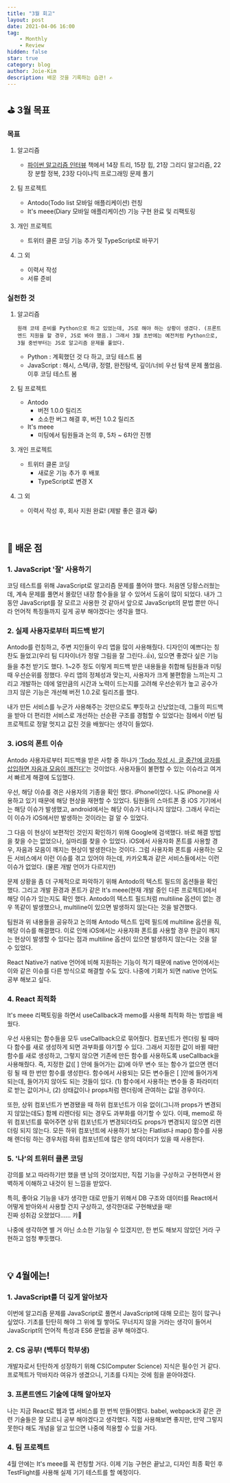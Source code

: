 ```yaml
---
title: "3월 회고"
layout: post
date: 2021-04-06 16:00
tag:
    - Monthly
    - Review
hidden: false
star: true
category: blog
author: Joie-Kim
description: 배운 것을 기록하는 습관! ✍️
---
```


## ⛳️ 3월 목표

### 목표

1. 알고리즘

    - [파이썬 알고리즘 인터뷰](http://www.kyobobook.co.kr/product/detailViewKor.laf?mallGb=KOR&ejkGb=KOR&barcode=9791189909178) 책에서 14장 트리, 15장 힙, 21장 그리디 알고리즘, 22장 분할 정복, 23장 다이나믹 프로그래밍 문제 풀기

2. 팀 프로젝트

    - Antodo(Todo list 모바일 애플리케이션) 런칭
    - It's meee(Diary 모바일 애플리케이션) 기능 구현 완료 및 리팩토링

3. 개인 프로젝트

    - 트위터 클론 코딩 기능 추가 및 TypeScript로 바꾸기

4. 그 외

    - 이력서 작성
    - 서류 준비

### 실천한 것

1. 알고리즘

    `원래 코테 준비를 Python으로 하고 있었는데, JS로 해야 하는 상황이 생겼다. (프론트엔드 지원을 할 경우, JS로 봐야 했음.) 그래서 3월 초반에는 예전처럼 Python으로, 3월 중반부터는 JS로 알고리즘 문제를 풀었다.`

    - Python : 계획했던 것 다 하고, 코딩 테스트 봄
    - JavaScript : 해시, 스택/큐, 정렬, 완전탐색, 깊이/너비 우선 탐색 문제 풀었음. 이후 코딩 테스트 봄

2. 팀 프로젝트

    - Antodo
        - 버전 1.0.0 릴리즈
        - 소소한 버그 해결 후, 버전 1.0.2 릴리즈
    - It's meee
        - 미팅에서 팀원들과 논의 후, 5차 ~ 6차안 진행

3. 개인 프로젝트

    - 트위터 클론 코딩
        - 새로운 기능 추가 후 배포
        - TypeScript로 변경 X

4. 그 외

    - 이력서 작성 후, 회사 지원 완료! (제발 좋은 결과 😹)

<br>

## 📌 배운 점

### 1. JavaScript '잘' 사용하기

코딩 테스트를 위해 JavaScript로 알고리즘 문제를 풀어야 했다. 처음엔 당황스러웠는데, 계속 문제를 풀면서 몰랐던 내장 함수들을 알 수 있어서 도움이 많이 되었다. 내가 그 동안 JavaScript를 잘 모르고 사용한 것 같아서 앞으로 JavaScript의 문법 뿐만 아니라 언어적 특징들까지 깊게 공부 해야겠다는 생각을 했다.

### 2. 실제 사용자로부터 피드백 받기

Antodo를 런칭하고, 주변 지인들이 우리 앱을 많이 사용해줬다. 디자인이 예쁘다는 칭찬도 들었고(우리 팀 디자이너가 정말 그림을 잘 그린다..👍), 있으면 좋겠다 싶은 기능들을 추천 받기도 했다. 1~2주 정도 이렇게 피드백 받은 내용들을 취합해 팀원들과 미팅 때 우선순위를 정했다. 우리 앱의 정체성과 맞는지, 사용자가 크게 불편함을 느끼는지 그리고 개발하는 데에 얼만큼의 시간과 노력이 드는지를 고려해 우선순위가 높고 공수가 크지 않은 기능은 개선해 버전 1.0.2로 릴리즈를 했다.

내가 만든 서비스를 누군가 사용해주는 것만으로도 뿌듯하고 신났었는데, 그들의 피드백을 받아 더 편리한 서비스로 개선하는 선순환 구조를 경험할 수 있었다는 점에서 이번 팀 프로젝트로 정말 멋지고 값진 것을 배웠다는 생각이 들었다.

### 3. iOS의 폰트 이슈

Antodo 사용자로부터 피드백을 받은 사항 중 하나가 <u>'Todo 작성 시, 글 중간에 글자를 삽입하면 자음과 모음이 깨진다'</u>는 것이었다. 사용자들이 불편할 수 있는 이슈라고 여겨서 빠르게 해결에 도입했다.

우선, 해당 이슈를 겪은 사용자의 기종을 확인 했다. iPhone이었다. 나도 iPhone을 사용하고 있기 때문에 해당 현상을 재현할 수 있었다. 팀원들의 스마트폰 중 iOS 기기에서는 해당 이슈가 발생했고, android에서는 해당 이슈가 나타나지 않았다. 그래서 우리는 이 이슈가 iOS에서만 발생하는 것이라는 걸 알 수 있었다.

그 다음 이 현상이 보편적인 것인지 확인하기 위해 Google에 검색했다. 바로 해결 방법을 찾을 수는 없었으나, 실마리를 찾을 수 있었다. iOS에서 사용자화 폰트를 사용할 경우, 자음과 모음이 깨지는 현상이 발생한다는 것이다. 그럼 사용자화 폰트를 사용하는 모든 서비스에서 이런 이슈를 겪고 있어야 하는데, 카카오톡과 같은 서비스들에서는 이런 이슈가 없었다. (물론 개발 언어가 다르지만)

문제 상황을 좀 더 구체적으로 파악하기 위해 Antodo의 텍스트 필드의 옵션들을 확인 했다. 그리고 개발 환경과 폰트가 같은 It's meee(현재 개발 중인 다른 프로젝트)에서 해당 이슈가 있는지도 확인 했다. Antodo의 텍스트 필드처럼 multiline 옵션이 없는 경우 똑같이 발생했으나, multiline이 있으면 발생하지 않는다는 것을 발견했다.

팀원과 위 내용들을 공유하고 논의해 Antodo 텍스트 입력 필드에 multiline 옵션을 줘, 해당 이슈를 해결했다. 이로 인해 iOS에서는 사용자화 폰트를 사용할 경우 한글이 깨지는 현상이 발생할 수 있다는 점과 multiline 옵션이 있으면 발생하지 않는다는 것을 알 수 있었다.

React Native가 native 언어에 비해 지원하는 기능이 적기 때문에 native 언어에서는 이와 같은 이슈를 다른 방식으로 해결할 수도 있다. 나중에 기회가 되면 native 언어도 공부 해보고 싶다.

### 4. React 최적화

It's meee 리팩토링을 하면서 useCallback과 memo를 사용해 최적화 하는 방법을 배웠다.

우선 사용되는 함수들을 모두 useCallback으로 묶어줬다. 컴포넌트가 렌더링 될 때마다 함수를 새로 생성하게 되면 과부화를 야기할 수 있다. 그래서 지정한 값이 바뀔 때만 함수를 새로 생성하고, 그렇지 않으면 기존에 만든 함수를 사용하도록 useCallback을 사용해줬다. 즉, 지정한 값([ ] 안에 들어가는 값)에 아무 변수 또는 함수가 없으면 렌더링 될 때 한 번만 함수를 생성한다. 함수에서 사용되는 모든 변수들은 [ ]안에 들어가게 되는데, 들어가지 않아도 되는 것들이 있다. (1) 함수에서 사용하는 변수들 중 파라미터로 받는 값이거나, (2) 상태값이나 props처럼 렌더링에 관여하는 값일 경우이다.

또한, 상위 컴포넌트가 변경됐을 때 하위 컴포넌트가 이유 없이(그니까 props가 변경되지 않았는데도) 함께 리렌더링 되는 경우도 과부화를 야기할 수 있다. 이때, memo로 하위 컴포넌트를 묶어주면 상위 컴포넌트가 변경되더라도 props가 변경되지 않으면 리렌더링 되지 않는다. 모든 하위 컴포넌트에 사용하기 보다는 Flatlist나 map() 함수를 사용해 렌더링 하는 경우처럼 하위 컴포넌트에 많은 양의 데이터가 있을 때 사용한다.

### 5. '나'의 트위터 클론 코딩

강의를 보고 따라하기만 했을 땐 남의 것이었지만, 직접 기능을 구상하고 구현하면서 완벽하게 이해하고 내것이 된 느낌을 받았다.

특히, 좋아요 기능을 내가 생각한 대로 만들기 위해서 DB 구조와 데이터를 React에서 어떻게 받아와서 사용할 건지 구상하고, 생각한대로 구현해냈을 때!
<br>진짜 성취감 오졌었다...... 캬🤟

나중에 생각하면 별 거 아닌 소소한 기능일 수 있겠지만, 한 번도 해보지 않았던 거라 구현하고 엄청 뿌듯했다.

<br>

## 💡 4월에는!

### 1. JavaScript를 더 깊게 알아보자

이번에 알고리즘 문제를 JavaScript로 풀면서 JavaScript에 대해 모르는 점이 많구나 싶었다. 기초를 탄탄히 해야 그 위에 뭘 쌓아도 무너지지 않을 거라는 생각이 들어서 JavaScript의 언어적 특성과 ES6 문법을 공부 해야겠다.

### 2. CS 공부! (백투더 학부생)

개발자로서 탄탄하게 성장하기 위해 CS(Computer Science) 지식은 필수인 거 같다. 프로젝트가 막바지라 여유가 생겼으니, 기초를 다지는 것에 힘을 쏟아야겠다.

### 3. 프론트엔드 기술에 대해 알아보자

나는 지금 React로 웹과 앱 서비스를 한 번씩 만들어봤다. babel, webpack과 같은 관련 기술들은 잘 모르니 공부 해야겠다고 생각했다. 직접 사용해보면 좋지만, 만약 그렇지 못한다 해도 개념을 알고 있으면 나중에 적용할 수 있을 거다.

### 4. 팀 프로젝트

4월 안에는 It's meee를 꼭 런칭할 거다. 이제 기능 구현은 끝났고, 디자인 최종 확인 후 TestFlight를 사용해 실제 기기 테스트를 할 예정이다.
